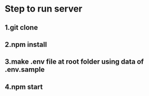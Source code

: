 # Step to run server
## 1.git clone 
## 2.npm install
## 3.make .env file at root folder using data of .env.sample
## 4.npm start